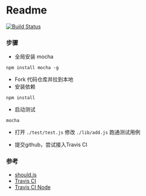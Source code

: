 # Readme
[![Build Status](https://www.travis-ci.org/aphy358/exercise2.svg?branch=master)](https://www.travis-ci.org/aphy358/exercise2)

### 步骤

* 全局安装 mocha

```
npm install mocha -g
```

* Fork 代码仓库并拉到本地
* 安装依赖

```
npm install
```

* 启动测试

```
mocha
```

* 打开 `./test/test.js` 修改 `./lib/add.js` 跑通测试用例 

* 提交github，尝试接入Travis CI

### 参考

* [should.js](https://github.com/shouldjs/should.js)
* [Travis CI](https://www.travis-ci.org/)
* [Travis CI Node](https://docs.travis-ci.com/user/languages/javascript-with-nodejs/)